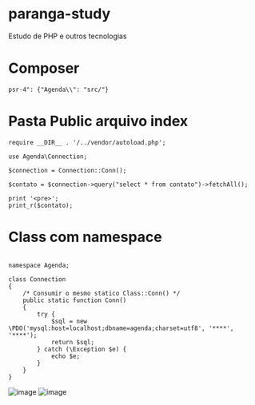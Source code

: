 # paranga-study
Estudo de PHP e outros tecnologias

# Composer
~~~
psr-4": {"Agenda\\": "src/"}
~~~

# Pasta Public arquivo index

~~~
require __DIR__ . '/../vendor/autoload.php';

use Agenda\Connection;

$connection = Connection::Conn();

$contato = $connection->query("select * from contato")->fetchAll();

print '<pre>';
print_r($contato);
~~~

# Class com namespace
~~~

namespace Agenda;

class Connection
{
    /* Consumir o mesmo statico Class::Conn() */
    public static function Conn()
    {
        try {
            $sql = new \PDO('mysql:host=localhost;dbname=agenda;charset=utf8', '****', '****');
            return $sql;
        } catch (\Exception $e) {
            echo $e;
        }
    }   
}
~~~

![image](https://user-images.githubusercontent.com/1526849/136485646-7c4be632-bb4a-4426-bb1d-bd769538fe02.png)
![image](https://user-images.githubusercontent.com/1526849/136486048-a8bc8678-0c67-4e95-8d28-ef5db7989765.png)
